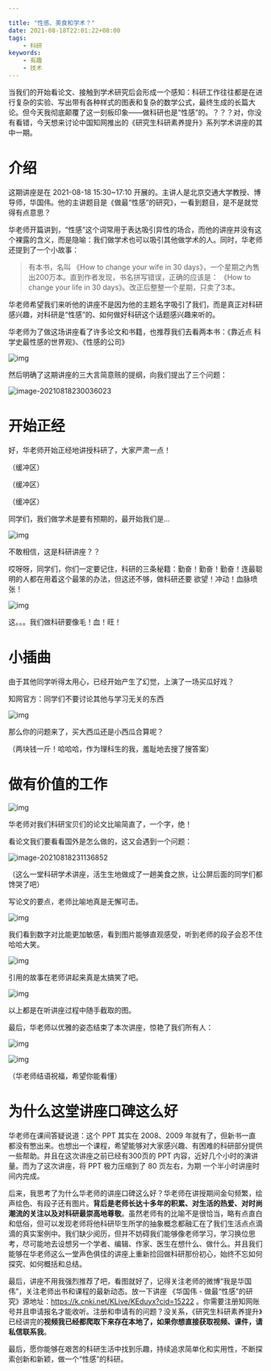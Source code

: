 ```yaml
---

title: "性感、美食和学术？"
date: 2021-08-18T22:01:22+08:00
tags:
    - 科研
keywords:
    - 有趣
    - 技术
---
```


当我们的开始看论文、接触到学术研究后会形成一个感知：科研工作往往都是在进行复杂的实验、写出带有各种样式的图表和复杂的数学公式，最终生成的长篇大论。但今天我彻底颠覆了这一刻板印象——做科研也是“性感”的。？？？对，你没有看错，今天想来讨论中国知网推出的《研究生科研素养提升》系列学术讲座的其中一期。



# 介绍

这期讲座是在 2021-08-18 15:30~17:10 开展的。主讲人是北京交通大学教授、博导师，华国伟。他的主讲题目是《做最“性感”的研究》，一看到题目，是不是就觉得有点意思？



华老师开篇讲到，“性感”这个词常用于表达吸引异性的场合，而他的讲座并没有这个裸露的含义，而是隐喻：我们做学术也可以吸引其他做学术的人。同时，华老师还提到了一个小故事：

>  有本书，名叫 《How to change your wife in 30 days》，一个星期之內售出200万本。直到作者发现，书名拼写错误，正确的应该是： 《How to change your life in 30 days》。改正后整整一个星期，只卖了3本。

华老师希望我们来听他的讲座不是因为他的主题名字吸引了我们，而是真正对科研感兴趣，对科研是“性感”的、如何做好科研这个话题感兴趣来听的。



华老师为了做这场讲座看了许多论文和书籍，也推荐我们去看两本书：《靠近点 科学史最性感的世界观》、《性感的公司》

![img](C:\Users\Xfavor\AppData\Local\YNote\data\weixinobU7VjplR8GhsqZn6qPSNHGlLvOg\3723516935ab473aaaf016d6aa296314\clipboard.png)



然后明确了这期讲座的三大言简意赅的提纲，向我们提出了三个问题：

![image-20210818230036023](C:\Users\Xfavor\AppData\Roaming\Typora\typora-user-images\image-20210818230036023.png)



# 开始正经

好，华老师开始正经地讲授科研了，大家严肃一点！



（缓冲区）



（缓冲区）



（缓冲区）



同学们，我们做学术是要有预期的，最开始我们是...



![img](C:\Users\Xfavor\AppData\Local\YNote\data\weixinobU7VjplR8GhsqZn6qPSNHGlLvOg\cefdb9845dc7480daf2fc57c6758a043\46e00eee6776e4da233bf21d5967925.png)

不敢相信，这是科研讲座？？



哎呀呀，同学们，你们一定要记住，科研的三条秘籍：勤奋！勤奋！勤奋！连最聪明的人都在用着这个最笨的办法，但这还不够，做科研还要 欲望！冲动！血脉喷张！

![img](C:\Users\Xfavor\AppData\Local\YNote\data\weixinobU7VjplR8GhsqZn6qPSNHGlLvOg\247bb99a603c456b8b156dcc562a2ea1\3e7d3300ccda47e8e776218834584d9.png)

这。。。我们做科研要像毛！血！旺！



# 小插曲

由于其他同学听得太用心，已经开始产生了幻觉，上演了一场买瓜好戏？

知网官方：同学们不要讨论其他与学习无关的东西

![img](C:\Users\Xfavor\AppData\Local\YNote\data\weixinobU7VjplR8GhsqZn6qPSNHGlLvOg\78d4a355ee0e4625b4a01570b71c812a\ccca5c804787f77ee5a722196449d3f.png)

那么你的问题来了，买大西瓜还是小西瓜合算呢？

（两块钱一斤！哈哈哈，作为理科生的我，羞耻地去搜了搜答案）



# 做有价值的工作

![img](C:\Users\Xfavor\AppData\Local\YNote\data\weixinobU7VjplR8GhsqZn6qPSNHGlLvOg\55bd80e5531a4f5d9bfa0e825e68982e\469f83529bb4897c43ed447d3b24b61.png)

华老师对我们科研宝贝们的论文比喻简直了，一个字，绝！



看论文我们要看看国外是怎么做的，这又会遇到一个问题：

![image-20210818231136852](C:\Users\Xfavor\AppData\Roaming\Typora\typora-user-images\image-20210818231136852.png)

（这么一堂科研学术讲座，活生生地做成了一趟美食之旅，让公屏后面的同学们都馋哭了吧）



写论文的要点，老师比喻地真是无懈可击。

![img](C:\Users\Xfavor\AppData\Local\YNote\data\weixinobU7VjplR8GhsqZn6qPSNHGlLvOg\d9ba9d42469a47aa8a623395dada6adc\clipboard.png)



我们看到数字对比能更加敏感，看到图片能够直观感受，听到老师的段子会忍不住哈哈大笑。

![img](C:\Users\Xfavor\AppData\Local\YNote\data\weixinobU7VjplR8GhsqZn6qPSNHGlLvOg\5a831f8e307c41ef9a41a0e180ca0a98\clipboard.png)

引用的故事在老师讲起来真是太搞笑了吧。

![img](C:\Users\Xfavor\AppData\Local\YNote\data\weixinobU7VjplR8GhsqZn6qPSNHGlLvOg\144984e93745441c828801396e8e61ba\clipboard.png)

以上都是在听讲座过程中随手截取的图。



最后，华老师以优雅的姿态结束了本次讲座，惊艳了我们所有人：

![img](C:\Users\Xfavor\AppData\Local\YNote\data\weixinobU7VjplR8GhsqZn6qPSNHGlLvOg\cc0d04931252444f901d1872567f3178\clipboard.png)

![img](C:\Users\Xfavor\AppData\Local\YNote\data\weixinobU7VjplR8GhsqZn6qPSNHGlLvOg\88050b3613f7484c998b98dabf6d9cb8\clipboard.png)

（华老师结语祝福，希望你能看懂）



# 为什么这堂讲座口碑这么好

华老师在课间答疑说道：这个 PPT 其实在 2008、2009 年就有了，但新书一直都没有憋出来。也想出一个课程，希望能够对大家感兴趣、有困难的科研部分提供一些帮助。并且在这次讲座之前已经有300页的 PPT 内容，近好几个小时的演讲量。而为了这次讲座，将 PPT 极力压缩到了 80 页左右，为期 一个半小时讲座时间内完成。



后来，我思考了为什么华老师的讲座口碑这么好？华老师在讲授期间金句频繁，绘声绘色、有段子还有图片。**背后是老师长达十多年的积累、对生活的热爱、对时尚潮流的关注以及对科研最崇高地尊敬**。虽然老师有的比喻不是很恰当，略有点直白和低俗，但可以发现老师将他科研毕生所学的抽象概念都融汇在了我们生活点点滴滴的真实案例中。我们缺少阅历，但并不妨碍我们能够像老师学习，学习换位思考，尽可能地去设想另一个学者、编辑、作家、医生在想什么、做什么。并且我们能够在华老师这么一堂声色俱佳的讲座上重新捡回做科研那份初心，始终不忘如何探究、如何概括和总结。



最后，讲座不用我强烈推荐了吧，看图就好了，记得关注老师的微博“我是华国伟”，关注老师出书和课程的最新动态。放一下讲座 《华国伟 - 做最“性感”的研究》源地址：https://k.cnki.net/KLive/KEduyx?cid=15222 。你需要注册知网账号并且申请报名才能收听。注册和申请有的问题？没关系，《研究生科研素养提升》已经讲完的**视频我已经都爬取下来存在本地了，如果你想直接获取视频、课件，请私信联系我**。



最后，愿你能够在艰苦的科研生活中找到乐趣，持续追求简单化和实用性，不断探索创新和新颖，做一个“性感”的科研。
